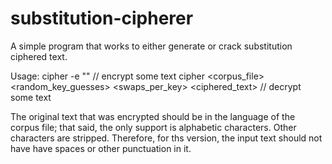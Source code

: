 substitution-cipherer
=====================

A simple program that works to either generate or crack substitution ciphered text.

Usage:  cipher -e "<plain text>"   // encrypt some text
        cipher <corpus_file> <random_key_guesses> <swaps_per_key> <ciphered_text> // decrypt some text

The original text that was encrypted should be in the language of the corpus file; that said, the only support is
alphabetic characters.  Other characters are stripped.  Therefore, for ths version, the input text should not have
have spaces or other punctuation in it.
